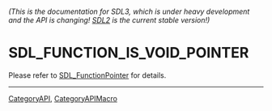 ###### (This is the documentation for SDL3, which is under heavy development and the API is changing! [SDL2](https://wiki.libsdl.org/SDL2/) is the current stable version!)
# SDL_FUNCTION_IS_VOID_POINTER

Please refer to [SDL_FunctionPointer](SDL_FunctionPointer) for details.

----
[CategoryAPI](CategoryAPI), [CategoryAPIMacro](CategoryAPIMacro)

